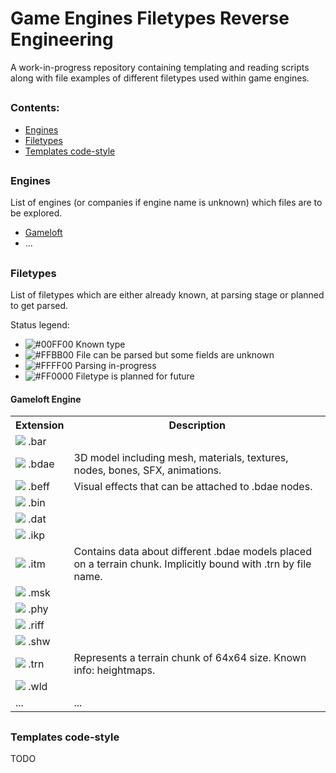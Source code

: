 # Game Engines Filetypes Reverse Engineering

A work-in-progress repository containing templating and reading scripts along with file examples of different filetypes used within game engines.

##

### Contents:

* [Engines](#engines)
* [Filetypes](#filetypes)
* [Templates code-style](#templates-code-style)

##

### Engines

List of engines (or companies if engine name is unknown) which files are to be explored.

* [Gameloft](#gameloft-engine)
* ...

##

### Filetypes

List of filetypes which are either already known, at parsing stage or planned to get parsed.

Status legend:

* ![#00FF00](https://placehold.it/15/00FF00/?text=+) Known type
* ![#FFBB00](https://placehold.it/15/FFBB00/?text=+) File can be parsed but some fields are unknown
* ![#FFFF00](https://placehold.it/15/FFFF00/?text=+) Parsing in-progress
* ![#FF0000](https://placehold.it/15/FF0000/?text=+) Filetype is planned for future

#### Gameloft Engine

<table>
  <tr>
    <th>Extension</th>
    <th>Description</th>
  </tr>
  <tr>
    <td><img src="https://placehold.it/15/FF0000/?text=+" /> .bar</td>
    <td></td>
  </tr>
  <tr>
  <td><img src="https://placehold.it/15/FFFF00/?text=+" /> <span class="">.bdae</span></td>
    <td>3D model including mesh, materials, textures, nodes, bones, SFX, animations.</td>
  </tr>
  <tr>
    <td><img src="https://placehold.it/15/FF0000/?text=+" /> .beff</td>
    <td>Visual effects that can be attached to .bdae nodes.</td>
  </tr>
  <tr>
    <td><img src="https://placehold.it/15/FF0000/?text=+" /> .bin</td>
    <td></td>
  </tr>
  <tr>
    <td><img src="https://placehold.it/15/FF0000/?text=+" /> .dat</td>
    <td></td>
  </tr>
  <tr>
    <td><img src="https://placehold.it/15/FF0000/?text=+" /> .ikp</td>
    <td></td>
  </tr>
  <tr>
    <td><img src="https://placehold.it/15/FFBB00/?text=+" /> .itm</td>
    <td>Contains data about different .bdae models placed on a terrain chunk. Implicitly bound with .trn by file name.</td>
  </tr>
  <tr>
    <td><img src="https://placehold.it/15/FF0000/?text=+" /> .msk</td>
    <td></td>
  </tr>
  <tr>
    <td><img src="https://placehold.it/15/FF0000/?text=+" /> .phy</td>
    <td></td>
  </tr>
  <tr>
    <td><img src="https://placehold.it/15/FF0000/?text=+" /> .riff</td>
    <td></td>
  </tr>
  <tr>
    <td><img src="https://placehold.it/15/FF0000/?text=+" /> .shw</td>
    <td></td>
  </tr>
  <tr>
    <td><img src="https://placehold.it/15/FFFF00/?text=+" /> .trn</td>
    <td>Represents a terrain chunk of 64x64 size. Known info: heightmaps.</td>
  </tr>
  <tr>
    <td><img src="https://placehold.it/15/FF0000/?text=+" /> .wld</td>
    <td></td>
  </tr>
  <tr>
    <td>...</td>
    <td>...</td>
  </tr>
</table>

##

### Templates code-style

TODO
